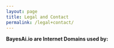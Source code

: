```yaml
---
layout: page
title: Legal and Contact
permalink: /legal+contact/
---
```

  
**BayesAi.io are Internet Domains used by:**
